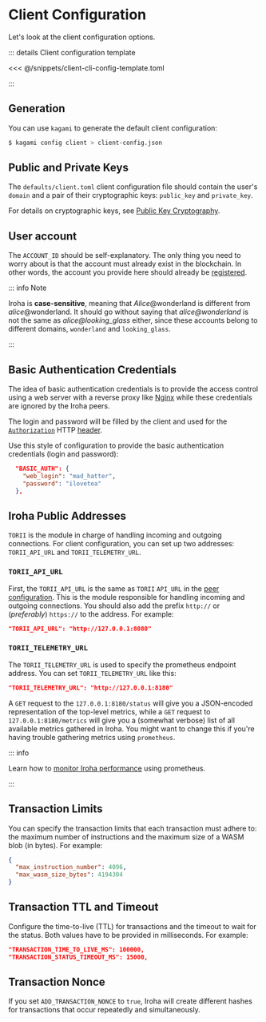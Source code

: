 # Client Configuration

Let's look at the client configuration options.

::: details Client configuration template

<<< @/snippets/client-cli-config-template.toml

:::

## Generation

You can use `kagami` to generate the default client configuration:

```bash
$ kagami config client > client-config.json
```

## Public and Private Keys

The `defaults/client.toml` client configuration file should contain the user's `domain` and a pair of their cryptographic keys: `public_key` and `private_key`.

For details on cryptographic keys, see [Public Key Cryptography](../security/public-key-cryptography.md).

## User account

The `ACCOUNT_ID` should be self-explanatory. The only thing you need to
worry about is that the account must already exist in the blockchain. In
other words, the account you provide here should already be
[registered](/blockchain/instructions.md#un-register).

::: info Note

Iroha is **case-sensitive**, meaning that _Alice_@wonderland is different
from _alice_@wonderland. It should go without saying that
_alice@wonderland_ is not the same as _alice@looking_glass_ either, since
these accounts belong to different domains, `wonderland` and
`looking_glass`.

:::

## Basic Authentication Credentials

The idea of basic authentication credentials is to provide the access control using a web server with a reverse proxy like [Nginx](https://www.nginx.com/) while these credentials are ignored by the Iroha peers.

The login and password will be filled by the client and used for the [`Authorization`](https://developer.mozilla.org/en-US/docs/Web/HTTP/Headers/Authorization) HTTP [header](https://developer.mozilla.org/en-US/docs/Web/HTTP/Headers).

Use this style of configuration to provide the basic authentication credentials (login and password):

```json
  "BASIC_AUTH": {
    "web_login": "mad_hatter",
    "password": "ilovetea"
  },
```

## Iroha Public Addresses

`TORII` is the module in charge of handling incoming and outgoing
connections. For client configuration, you can set up two addresses:
`TORII_API_URL` and `TORII_TELEMETRY_URL`.

### `TORII_API_URL`

First, the `TORII_API_URL` is the same as `TORII` `API_URL` in the
[peer configuration](peer-configuration.md#api-url). This is the module
responsible for handling incoming and outgoing connections. You should also
add the prefix `http://` or (_preferably_) `https://` to the address. For
example:

```json
"TORII_API_URL": "http://127.0.0.1:8080"
```

### `TORII_TELEMETRY_URL`

The `TORII_TELEMETRY_URL` is used to specify the prometheus endpoint
address. You can set `TORII_TELEMETRY_URL` like this:

```json
"TORII_TELEMETRY_URL": "http://127.0.0.1:8180"
```

A `GET` request to the `127.0.0.1:8180/status` will give you a JSON-encoded
representation of the top-level metrics, while a `GET` request to
`127.0.0.1:8180/metrics` will give you a (somewhat verbose) list of all
available metrics gathered in Iroha. You might want to change this if
you're having trouble gathering metrics using `prometheus`.

::: info

Learn how to [monitor Iroha performance](/guide/advanced/metrics.md) using
prometheus.

:::

## Transaction Limits

You can specify the transaction limits that each transaction must adhere
to: the maximum number of instructions and the maximum size of a WASM blob
(in bytes). For example:

```json
{
  "max_instruction_number": 4096,
  "max_wasm_size_bytes": 4194304
}
```

## Transaction TTL and Timeout

Configure the time-to-live (TTL) for transactions and the timeout to wait
for the status. Both values have to be provided in milliseconds. For
example:

```json
"TRANSACTION_TIME_TO_LIVE_MS": 100000,
"TRANSACTION_STATUS_TIMEOUT_MS": 15000,
```

## Transaction Nonce

If you set `ADD_TRANSACTION_NONCE` to `true`, Iroha will create different
hashes for transactions that occur repeatedly and simultaneously.
